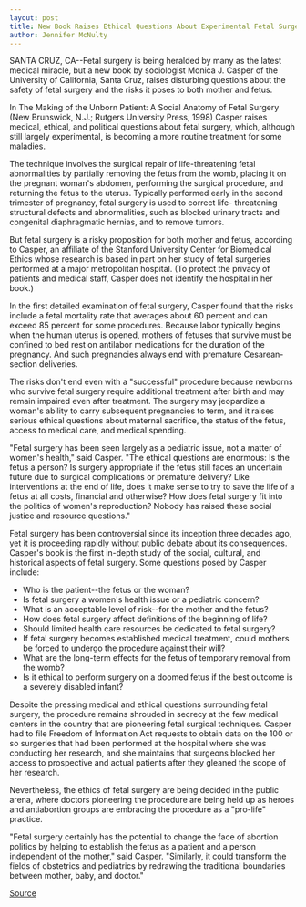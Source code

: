 ```yaml
---
layout: post
title: New Book Raises Ethical Questions About Experimental Fetal Surgery
author: Jennifer McNulty
---
```


SANTA CRUZ, CA--Fetal surgery is being heralded by many as the latest medical miracle, but a new book by sociologist Monica J. Casper of the University of California, Santa Cruz, raises disturbing questions about the safety of fetal surgery and the risks it poses to both mother and fetus.

In The Making of the Unborn Patient: A Social Anatomy of Fetal Surgery (New Brunswick, N.J.; Rutgers University Press, 1998) Casper raises medical, ethical, and political questions about fetal surgery, which, although still largely experimental, is becoming a more routine treatment for some maladies.

The technique involves the surgical repair of life-threatening fetal abnormalities by partially removing the fetus from the womb, placing it on the pregnant woman's abdomen, performing the surgical procedure, and returning the fetus to the uterus. Typically performed early in the second trimester of pregnancy, fetal surgery is used to correct life- threatening structural defects and abnormalities, such as blocked urinary tracts and congenital diaphragmatic hernias, and to remove tumors.

But fetal surgery is a risky proposition for both mother and fetus, according to Casper, an affiliate of the Stanford University Center for Biomedical Ethics whose research is based in part on her study of fetal surgeries performed at a major metropolitan hospital. (To protect the privacy of patients and medical staff, Casper does not identify the hospital in her book.)

In the first detailed examination of fetal surgery, Casper found that the risks include a fetal mortality rate that averages about 60 percent and can exceed 85 percent for some procedures. Because labor typically begins when the human uterus is opened, mothers of fetuses that survive must be confined to bed rest on antilabor medications for the duration of the pregnancy. And such pregnancies always end with premature Cesarean- section deliveries.

The risks don't end even with a "successful" procedure because newborns who survive fetal surgery require additional treatment after birth and may remain impaired even after treatment. The surgery may jeopardize a woman's ability to carry subsequent pregnancies to term, and it raises serious ethical questions about maternal sacrifice, the status of the fetus, access to medical care, and medical spending.

"Fetal surgery has been seen largely as a pediatric issue, not a matter of women's health," said Casper. "The ethical questions are enormous: Is the fetus a person? Is surgery appropriate if the fetus still faces an uncertain future due to surgical complications or premature delivery? Like interventions at the end of life, does it make sense to try to save the life of a fetus at all costs, financial and otherwise? How does fetal surgery fit into the politics of women's reproduction? Nobody has raised these social justice and resource questions."

Fetal surgery has been controversial since its inception three decades ago, yet it is proceeding rapidly without public debate about its consequences. Casper's book is the first in-depth study of the social, cultural, and historical aspects of fetal surgery. Some questions posed by Casper include:

* Who is the patient--the fetus or the woman?
* Is fetal surgery a women's health issue or a pediatric concern?
* What is an acceptable level of risk--for the mother and the fetus?
* How does fetal surgery affect definitions of the beginning of life?
* Should limited health care resources be dedicated to fetal surgery?
* If fetal surgery becomes established medical treatment, could mothers be forced to undergo the procedure against their will?
* What are the long-term effects for the fetus of temporary removal from the womb?
* Is it ethical to perform surgery on a doomed fetus if the best outcome is a severely disabled infant?

Despite the pressing medical and ethical questions surrounding fetal surgery, the procedure remains shrouded in secrecy at the few medical centers in the country that are pioneering fetal surgical techniques. Casper had to file Freedom of Information Act requests to obtain data on the 100 or so surgeries that had been performed at the hospital where she was conducting her research, and she maintains that surgeons blocked her access to prospective and actual patients after they gleaned the scope of her research.

Nevertheless, the ethics of fetal surgery are being decided in the public arena, where doctors pioneering the procedure are being held up as heroes and antiabortion groups are embracing the procedure as a "pro-life" practice.

"Fetal surgery certainly has the potential to change the face of abortion politics by helping to establish the fetus as a patient and a person independent of the mother," said Casper. "Similarly, it could transform the fields of obstetrics and pediatrics by redrawing the traditional boundaries between mother, baby, and doctor."

[Source](http://www1.ucsc.edu/news_events/press_releases/archive/98-99/07-98/073098-New_book_raises_eth.html "Permalink to 073098-New_book_raises_eth")